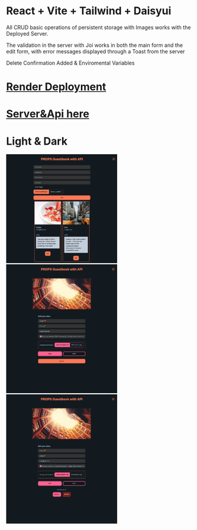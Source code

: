 # React + Vite + Tailwind + Daisyui

<!-- Api validation with joi in backend
(npm i joi) -->

All CRUD basic operations of persistent storage with Images works with the Deployed Server.

The validation in the server with Joi works in both the main form and the edit form, with error messages displayed through a Toast from the server

Delete Confirmation Added & Enviromental Variables

# [Render Deployment](https://guestbook-8u4k.onrender.com/)

# [Server&Api here](https://github.com/MariaRiosNavarro/guestbook_backend)

# Light & Dark

<div>
<img src="./public/img/readme1_d.png" width="300px">
<img src="./public/img/readme2_d.png" width="300px">
<img src="./public/img/readme3_d.png" width="300px">
</div>
